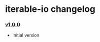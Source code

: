 iterable-io changelog
=====================

### [v1.0.0]
- Initial version

 [v1.0.0]: https://github.com/pR0Ps/iterable-io/commit/0f9ba0297a06bcdfa118793463de2083044a65c4
